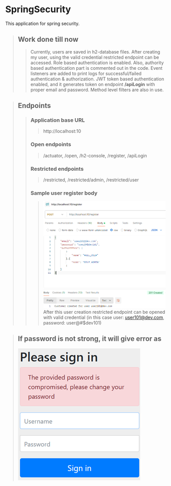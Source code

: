 # SpringSecurity

This application for spring security.

> ## Work done till now
> > Currently, users are saved in h2-database files.
After creating my user, using the valid credential restricted endpoint can be accessed. 
Role based authentication is enabled. Also, authority based authentication part is commented out in the code. 
Event listeners are added to print logs for successful/failed authentication & authorization. 
JWT token based authentication enabled, and it generates token on endpoint **/apiLogin** with proper email and password. 
Method level filters are also in use.

> ## Endpoints
> > ### Application base URL
> > > http://localhost:10
> > ### Open endpoints
> > > /actuator, /open, /h2-console, /register, /apiLogin
> > ### Restricted endpoints
> > > /restricted, /restricted/admin, /restricted/user
> > ### Sample user register body 
> > > ![img_1.png](img_1.png)
> > >  After this user creation restricted endpoint can be opened with valid credential (in this case user: user101@dev.com, password: user@#$dev101)

> ## If password is not strong, it will give error as 
> ![img.png](img.png)